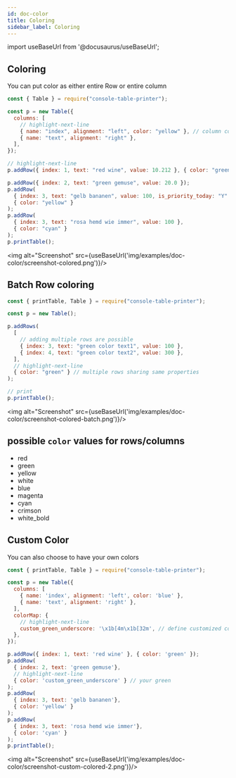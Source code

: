 ```yaml
---
id: doc-color
title: Coloring
sidebar_label: Coloring
---
```


import useBaseUrl from '@docusaurus/useBaseUrl';

## Coloring

You can put color as either entire Row or entire column

```js
const { Table } = require("console-table-printer");

const p = new Table({
  columns: [
    // highlight-next-line
    { name: "index", alignment: "left", color: "yellow" }, // column coloring
    { name: "text", alignment: "right" },
  ],
});

// highlight-next-line
p.addRow({ index: 1, text: "red wine", value: 10.212 }, { color: "green" }); // row coloring

p.addRow({ index: 2, text: "green gemuse", value: 20.0 });
p.addRow(
  { index: 3, text: "gelb bananen", value: 100, is_priority_today: "Y" },
  { color: "yellow" }
);
p.addRow(
  { index: 3, text: "rosa hemd wie immer", value: 100 },
  { color: "cyan" }
);
p.printTable();
```

<img alt="Screenshot" src={useBaseUrl('img/examples/doc-color/screenshot-colored.png')}/>

## Batch Row coloring

```javascript
const { printTable, Table } = require("console-table-printer");

const p = new Table();

p.addRows(
  [
    // adding multiple rows are possible
    { index: 3, text: "green color text1", value: 100 },
    { index: 4, text: "green color text2", value: 300 },
  ],
  // highlight-next-line
  { color: "green" } // multiple rows sharing same properties
);

// print
p.printTable();
```

<img alt="Screenshot" src={useBaseUrl('img/examples/doc-color/screenshot-colored-batch.png')}/>


## possible `color` values for rows/columns

- red
- green
- yellow
- white
- blue
- magenta
- cyan
- crimson
- white_bold

## Custom Color

You can also choose to have your own colors

```javascript
const { printTable, Table } = require("console-table-printer");

const p = new Table({
  columns: [
    { name: 'index', alignment: 'left', color: 'blue' },
    { name: 'text', alignment: 'right' },
  ],
  colorMap: {
    // highlight-next-line
    custom_green_underscore: '\x1b[4m\x1b[32m', // define customized color
  },
});

p.addRow({ index: 1, text: 'red wine' }, { color: 'green' });
p.addRow(
  { index: 2, text: 'green gemuse'},
  // highlight-next-line
  { color: 'custom_green_underscore' } // your green
);
p.addRow(
  { index: 3, text: 'gelb bananen'},
  { color: 'yellow' }
);
p.addRow(
  { index: 3, text: 'rosa hemd wie immer'},
  { color: 'cyan' }
);
p.printTable();
```

<img alt="Screenshot" src={useBaseUrl('img/examples/doc-color/screenshot-custom-colored-2.png')}/>